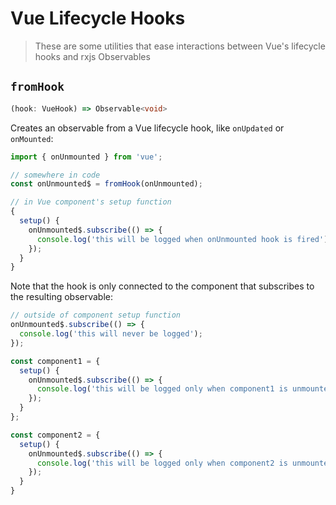 # Vue Lifecycle Hooks

> These are some utilities that ease interactions between Vue's lifecycle hooks and rxjs Observables

## `fromHook`

```ts
(hook: VueHook) => Observable<void>
```

Creates an observable from a Vue lifecycle hook, like `onUpdated` or `onMounted`:

```ts
import { onUnmounted } from 'vue';

// somewhere in code
const onUnmounted$ = fromHook(onUnmounted);

// in Vue component's setup function
{
  setup() {
    onUnmounted$.subscribe(() => {
      console.log('this will be logged when onUnmounted hook is fired');
    });
  }
}
```

Note that the hook is only connected to the component that subscribes to the resulting observable:

```ts
// outside of component setup function
onUnmounted$.subscribe(() => {
  console.log('this will never be logged');
});

const component1 = {
  setup() {
    onUnmounted$.subscribe(() => {
      console.log('this will be logged only when component1 is unmounted');
    });
  }
};

const component2 = {
  setup() {
    onUnmounted$.subscribe(() => {
      console.log('this will be logged only when component2 is unmounted');
    });
  }
}
```
